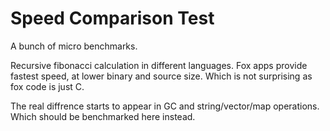 # Speed Comparison Test
A bunch of micro benchmarks.

Recursive fibonacci calculation in different languages.
Fox apps provide fastest speed, at lower binary and source size.
Which is not surprising as fox code is just C.

The real diffrence starts to appear in GC and string/vector/map operations.
Which should be benchmarked here instead.
